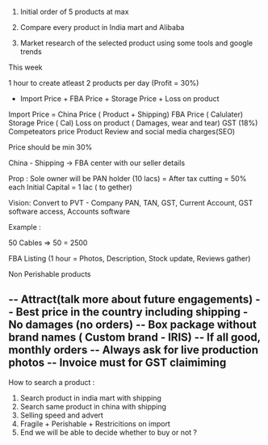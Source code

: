 1. Initial order of 5 products at max

2. Compare every product in India mart and Alibaba

3. Market research of the selected product using some tools and google trends



This week 

 1 hour to create atleast 2 products per day (Profit = 30%)
 - Import Price + FBA Price + Storage Price + Loss on product

Import Price = China Price ( Product + Shipping)
FBA Price ( Calulater)
Storage Price ( Cal)
Loss on product ( Damages, wear and tear)
GST (18%)
Competeators price
Product Review and social media charges(SEO)

Price should be min 30%


China - Shipping -> FBA center with our seller details




Prop : Sole owner will be PAN holder (10 lacs) = After tax cutting = 50% each
Initial Capital = 1 lac ( to gether)


Vision:
Convert to PVT - Company PAN, TAN, GST, Current Account, GST software access, Accounts software



Example :

50 Cables => 50 = 2500

FBA Listing (1 hour = Photos, Description, Stock update, Reviews gather)

Non Perishable products 



-- Attract(talk more about future engagements)
-- Best price in the country including shipping - No damages (no orders)
-- Box package without brand names ( Custom brand - IRIS)
-- If all good, monthly orders
-- Always ask for live production photos
-- Invoice must for GST claimiming
-- 


How to search a product :

1. Search product in india mart with shipping
2. Search same product in china with shipping
3. Selling speed and advert
4. Fragile + Perishable + Restricitions on import
5. End we will be able to decide whether to buy or not ?
